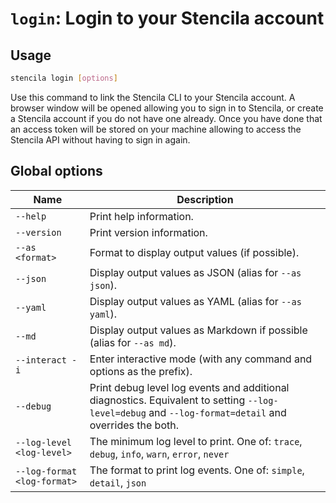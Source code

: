 <!-- Generated from doc comments in Rust. Do not edit. -->

# `login`: Login to your Stencila account

## Usage

```sh
stencila login [options]
```

Use this command to link the Stencila CLI to your Stencila account. A browser window will be opened allowing you to sign in to Stencila, or create a Stencila account if you do not have one already. Once you have done that an access token will be stored on your machine allowing to access the Stencila API without having to sign in again.




## Global options

| Name | Description |
| --- | --- |
| `--help` | Print help information. |
| `--version` | Print version information. |
| `--as <format>` | Format to display output values (if possible). |
| `--json` | Display output values as JSON (alias for `--as json`). |
| `--yaml` | Display output values as YAML (alias for `--as yaml`). |
| `--md` | Display output values as Markdown if possible (alias for `--as md`). |
| `--interact -i` | Enter interactive mode (with any command and options as the prefix). |
| `--debug` | Print debug level log events and additional diagnostics. Equivalent to setting `--log-level=debug` and `--log-format=detail` and overrides the both. |
| `--log-level <log-level>` | The minimum log level to print. One of: `trace`, `debug`, `info`, `warn`, `error`, `never` |
| `--log-format <log-format>` | The format to print log events. One of: `simple`, `detail`, `json` |